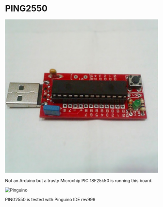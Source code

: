 # PING2550

![Ping2550](https://github.com/broedsels/PING2550/blob/master/v1.2/IMG_20141230_120329.jpg?raw=true) 

Not an Arduino but a trusty Microchip PIC 18F25k50 is running this board.

![Pinguino](https://github.com/broedsels/PING2550/html_logo.png)

PING2550 is tested with Pinguino IDE rev999
